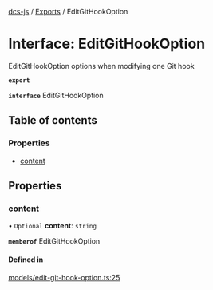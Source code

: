 [dcs-js](../README.md) / [Exports](../modules.md) / EditGitHookOption

# Interface: EditGitHookOption

EditGitHookOption options when modifying one Git hook

**`export`**

**`interface`** EditGitHookOption

## Table of contents

### Properties

- [content](EditGitHookOption.md#content)

## Properties

### <a id="content" name="content"></a> content

• `Optional` **content**: `string`

**`memberof`** EditGitHookOption

#### Defined in

[models/edit-git-hook-option.ts:25](https://github.com/unfoldingWord/dcs-js/blob/c677a54/models/edit-git-hook-option.ts#L25)
